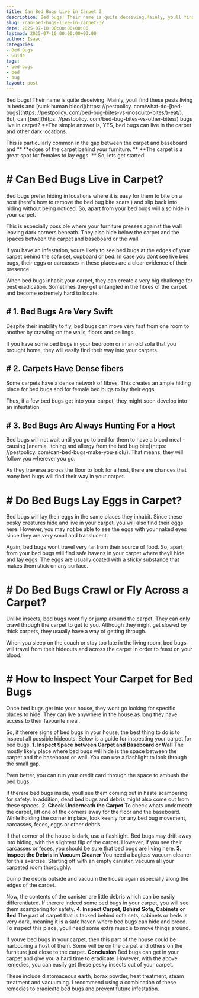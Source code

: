```yaml
---
title: Can Bed Bugs Live in Carpet 3
description: Bed bugs! Their name is quite deceiving.Mainly, youll find these pests living in beds and suck human blood-eat . But, can bed bugs live in carpet? The simple...
slug: /can-bed-bugs-live-in-carpet-3/
date: 2025-07-10 00:00:00+00:00
lastmod: 2025-07-10 00:00:00+03:00
author: Isaac
categories:
- Bed Bugs
- Guide
tags:
- bed-bugs
- bed
- bug
layout: post
---
```


Bed bugs! Their name is quite deceiving. Mainly, youll find these pests living in beds and [suck human blood](https: //pestpolicy. com/what-do-[bed-bugs](https: //pestpolicy. com/bed-bug-bites-vs-mosquito-bites/)-eat/). But, can [bed](https: //pestpolicy. com/bed-bug-bites-vs-other-bites/) bugs live in carpet? **The simple answer is, YES, bed bugs can live in the carpet and other dark locations.

This is particularly common in the gap between the carpet and baseboard and ** **edges of the carpet behind your furniture. ** **The carpet is a great spot for females to lay eggs. ** So, lets get started!

# # **Can Bed Bugs Live in Carpet?**

Bed bugs prefer hiding in locations where it is easy for them to bite on a host (here's how to remove the bed bug bite scars ) and slip back into hiding without being noticed. So, apart from your bed bugs will also hide in your carpet.

This is especially possible where your furniture presses against the wall leaving dark corners beneath. They also hide below the carpet and the spaces between the carpet and baseboard or the wall.

If you have an infestation, youre likely to see bed bugs at the edges of your carpet behind the sofa set, cupboard or bed. In case you dont see live bed bugs, their eggs or carcasses in these places are a clear evidence of their presence.

When bed bugs inhabit your carpet, they can create a very big challenge for pest eradication. Sometimes they get entangled in the fibres of the carpet and become extremely hard to locate.

## # **1. Bed Bugs Are Very Swift**

Despite their inability to fly, bed bugs can move very fast from one room to another by crawling on the walls, floors and ceilings.

If you have some bed bugs in your bedroom or in an old sofa that you brought home, they will easily find their way into your carpets.

## # 2. Carpets Have Dense fibers

Some carpets have a dense network of fibres. This creates an ample hiding place for bed bugs and for female bed bugs to lay their eggs.

Thus, if a few bed bugs get into your carpet, they might soon develop into an infestation.

## # **3. Bed Bugs Are Always Hunting For a Host**

Bed bugs will not wait until you go to bed for them to have a blood meal - causing [anemia, itching and allergy from the bed bug bite](https: //pestpolicy. com/can-bed-bugs-make-you-sick/). That means, they will follow you wherever you go.

As they traverse across the floor to look for a host, there are chances that many bed bugs will find their way in your carpet.

# # **Do Bed Bugs Lay Eggs in Carpet?**

Bed bugs will lay their eggs in the same places they inhabit. Since these pesky creatures hide and live in your carpet, you will also find their eggs here. However, you may not be able to see the eggs with your naked eyes since they are very small and translucent.

Again, bed bugs wont travel very far from their source of food. So, apart from your bed bugs will find safe havens in your carpet where theyll hide and lay eggs. The eggs are usually coated with a sticky substance that makes them stick on any surface.

# # **Do Bed Bugs Crawl or Fly Across a Carpet?**

Unlike insects, bed bugs wont fly or jump around the carpet. They can only crawl through the carpet to get to you. Although they might get slowed by thick carpets, they usually have a way of getting through.

When you sleep on the couch or stay too late in the living room, bed bugs will travel from their hideouts and across the carpet in order to feast on your blood.

# # **How to Inspect Your Carpet for Bed Bugs**

Once bed bugs get into your house, they wont go looking for specific places to hide. They can live anywhere in the house as long they have access to their favourite meal.

So, if therere signs of bed bugs in your house, the best thing to do is to inspect all possible hideouts. Below is a guide for inspecting your carpet for bed bugs. **1. Inspect Space between Carpet and Baseboard or Wall** The mostly likely place where bed bugs will hide is the space between the carpet and the baseboard or wall. You can use a flashlight to look through the small gap.

Even better, you can run your credit card through the space to ambush the bed bugs.

If therere bed bugs inside, youll see them coming out in haste scampering for safety. In addition, dead bed bugs and debris might also come out from these spaces. **2. Check Underneath the Carpet** To check whats underneath the carpet, lift one of the corners away for the floor and the baseboard. While holding the corner in place, look keenly for any bed bug movement, carcasses, feces, eggs or other debris.

If that corner of the house is dark, use a flashlight. Bed bugs may drift away into hiding, with the slightest flip of the carpet. However, if you see their carcasses or feces, you should be sure that bed bugs are living here. **3. Inspect the Debris in Vacuum Cleaner** You need a bagless vacuum cleaner for this exercise. Starting off with an empty canister, vacuum all your carpeted room thoroughly.

Dump the debris outside and vacuum the house again especially along the edges of the carpet.

Now, the contents of the canister are little debris which can be easily differentiated. If therere indeed some bed bugs in your carpet, you will see them scampering for safety. **4. Inspect Carpet, Behind Sofa, Cabinets or Bed** The part of carpet that is tacked behind sofa sets, cabinets or beds is very dark, meaning it is a safe haven where bed bugs can hide and breed. To inspect this place, youll need some extra muscle to move things around.

If youve bed bugs in your carpet, then this part of the house could be harbouring a host of them. Some will be on the carpet and others on the furniture just close to the carpet. **Conclusion** Bed bugs can get in your carpet and give you a hard time to eradicate. However, with the above remedies, you can easily get these pesky insects out of your carpet.

These include diatomaceous earth, borax powder, heat treatment, steam treatment and vacuuming. I recommend using a combination of these remedies to eradicate bed bugs and prevent future infestation.
